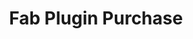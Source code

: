 ---
title: Fab Plugin Purchase
redirect_to: https://www.fab.com/listings/58bf9176-a8dd-4ba5-81f0-e072d0a1f514
sitemap: false
permalink: /fab
search: false
robots:
  noindex: true
---